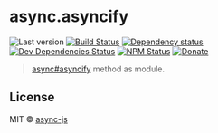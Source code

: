 # async.asyncify

![Last version](https://img.shields.io/github/tag/async-js/asyncify.svg?style=flat-square)
[![Build Status](http://img.shields.io/travis/async-js/asyncify/master.svg?style=flat-square)](https://travis-ci.org/async-js/asyncify)
[![Dependency status](http://img.shields.io/david/async-js/asyncify.svg?style=flat-square)](https://david-dm.org/async-js/asyncify)
[![Dev Dependencies Status](http://img.shields.io/david/dev/async-js/asyncify.svg?style=flat-square)](https://david-dm.org/async-js/asyncify#info=devDependencies)
[![NPM Status](http://img.shields.io/npm/dm/asyncify.svg?style=flat-square)](https://www.npmjs.org/package/asyncify)
[![Donate](https://img.shields.io/badge/donate-paypal-blue.svg?style=flat-square)](https://paypal.me/kikobeats)

> [async#asyncify](https://github.com/async-js/async#asyncify) method as module.

## License

MIT © [async-js](https://github.com/async-js)
